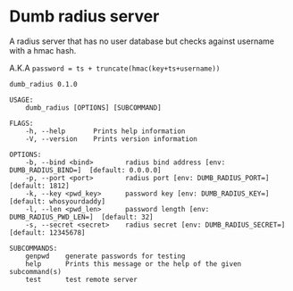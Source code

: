 # Dumb radius server

A radius server that has no user database but checks against username with a hmac hash.

A.K.A ` password = ts + truncate(hmac(key+ts+username)) `

```
dumb_radius 0.1.0

USAGE:
    dumb_radius [OPTIONS] [SUBCOMMAND]

FLAGS:
    -h, --help       Prints help information
    -V, --version    Prints version information

OPTIONS:
    -b, --bind <bind>        radius bind address [env: DUMB_RADIUS_BIND=]  [default: 0.0.0.0]
    -p, --port <port>        radius port [env: DUMB_RADIUS_PORT=]  [default: 1812]
    -k, --key <pwd_key>      password key [env: DUMB_RADIUS_KEY=]  [default: whosyourdaddy]
    -l, --len <pwd_len>      password length [env: DUMB_RADIUS_PWD_LEN=]  [default: 32]
    -s, --secret <secret>    radius secret [env: DUMB_RADIUS_SECRET=]  [default: 12345678]

SUBCOMMANDS:
    genpwd    generate passwords for testing
    help      Prints this message or the help of the given subcommand(s)
    test      test remote server
```